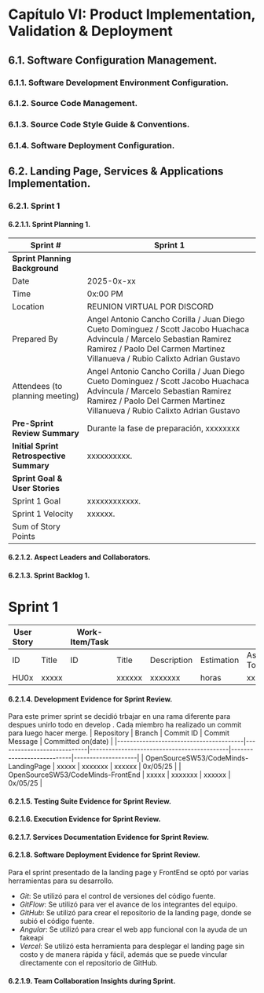 ﻿# Capítulo VI: Product Implementation, Validation & Deployment

## 6.1. Software Configuration Management.

### 6.1.1. Software Development Environment Configuration.

### 6.1.2. Source Code Management.

### 6.1.3. Source Code Style Guide & Conventions.

### 6.1.4. Software Deployment Configuration.

## 6.2. Landing Page, Services & Applications Implementation.
### 6.2.1. Sprint 1
#### 6.2.1.1. Sprint Planning 1.
| Sprint #                 | Sprint 1                                                                                       |
|--------------------------|------------------------------------------------------------------------------------------------|
| **Sprint Planning Background**  |                                                                                                 |
| Date                     | 2025-0x-xx                                                                                    |
| Time                     | 0x:00 PM                                                                                    |
| Location                 | REUNION VIRTUAL POR DISCORD                                                                    |
| Prepared By              | Angel Antonio Cancho Corilla / Juan Diego Cueto Dominguez / Scott Jacobo Huachaca Advincula / Marcelo Sebastian Ramirez Ramirez / Paolo Del Carmen Martinez Villanueva / Rubio Calixto Adrian Gustavo                                                                   |
| Attendees (to planning meeting) | Angel Antonio Cancho Corilla / Juan Diego Cueto Dominguez / Scott Jacobo Huachaca Advincula / Marcelo Sebastian Ramirez Ramirez / Paolo Del Carmen Martinez Villanueva / Rubio Calixto Adrian Gustavo                 |
| **Pre-Sprint Review Summary**       | Durante la fase de preparación, xxxxxxxx |
| **Initial Sprint  Retrospective Summary** | xxxxxxxxxx.|
| **Sprint Goal & User Stories** |                                                                                                 |
| Sprint 1 Goal             | xxxxxxxxxxxx.|
| Sprint 1 Velocity         | xxxxxx. |
| Sum of Story Points     |  |

#### 6.2.1.2. Aspect Leaders and Collaborators.

#### 6.2.1.3. Sprint Backlog 1.
# Sprint 1

| User Story |                                                    | Work-Item/Task |                                      |                                                                                   |             |                                   |
|------------|----------------------------------------------------|----------------|--------------------------------------|-----------------------------------------------------------------------------------|-------------|-----------------------------------|
| ID         | Title                                              | ID             | Title                                | Description                                                                       | Estimation  | Assigned To                       | Status |
| HU0x       | xxxxx	 |            | xxxxxx              | xxxxxxx                 |  horas     | xxxxxxx              | Done   |



#### 6.2.1.4. Development Evidence for Sprint Review.
Para este primer sprint se decidió trbajar en una rama diferente para despues unirlo todo en develop . Cada miembro ha realizado un commit para luego hacer merge. 
| Repository                             | Branch                     | Commit ID                                  | Commit Message            | Committed on(date) |
|----------------------------------------|----------------------------|--------------------------------------------|---------------------------|--------------------|
| OpenSourceSW53/CodeMinds-LandingPage | xxxxx            | xxxxxxx                 | xxxxxx         | 0x/05/25           |
| OpenSourceSW53/CodeMinds-FrontEnd | xxxxx       | xxxxxxx                 | xxxxxx   | 0x/05/25           |

#### 6.2.1.5. Testing Suite Evidence for Sprint Review.

#### 6.2.1.6. Execution Evidence for Sprint Review.

#### 6.2.1.7. Services Documentation Evidence for Sprint Review.

#### 6.2.1.8. Software Deployment Evidence for Sprint Review.
Para el sprint presentado de la landing page y FrontEnd se optó por varias herramientas para su desarrollo.
- *Git*: Se utilizó para el control de versiones del código fuente.
- *GitFlow*: Se utilizó para ver el avance de los integrantes del equipo.
- *GitHub*: Se utilizó para crear el repositorio de la landing page, donde se subió el código fuente.
- *Angular*: Se utilizó para crear el web app funcional con la ayuda de un fakeapi
- *Vercel*: Se utilizó esta herramienta para desplegar el landing page sin costo y de manera rápida y fácil, además que se puede vincular directamente con el repositorio de GitHub.

#### 6.2.1.9. Team Collaboration Insights during Sprint.
